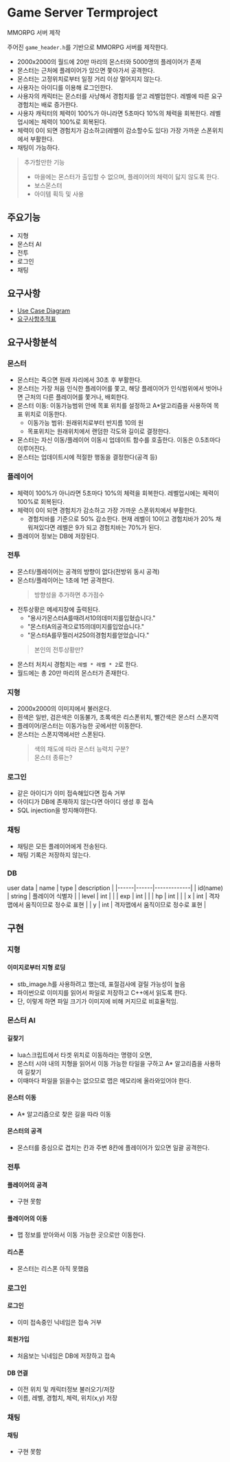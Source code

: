 # Game Server Termproject
MMORPG 서버 제작

주어진 `game_header.h`를 기반으로 MMORPG 서버를 제작한다.

- 2000x2000의 월드에 20만 마리의 몬스터와 5000명의 플레이어가 존재
- 몬스터는 근처에 플레이어가 있으면 쫓아가서 공격한다. 
- 몬스터는 고정위치로부터 일정 거리 이상 멀어지지 않는다.
- 사용자는 아이디를 이용해 로그인한다. 
- 사용자의 캐릭터는 몬스터를 사냥해서 경험치를 얻고 레벨업한다. 레벨에 따른 요구 경험치는 배로 증가한다.
- 사용자 캐릭터의 체력이 100%가 아니라면 5초마다 10%의 체력을 회복한다. 레벨업시에는 체력이 100%로 회복된다.
- 체력이 0이 되면 경험치가 감소하고(레벨이 감소할수도 있다) 가장 가까운 스폰위치에서 부활한다.
- 채팅이 가능하다.

> 추가할만한 기능  
> - 마을에는 몬스터가 출입할 수 없으며, 플레이어의 체력이 닳지 않도록 한다.
> - 보스몬스터
> - 아이템 획득 및 사용


## 주요기능
- 지형
- 몬스터 AI
- 전투
- 로그인
- 채팅


## 요구사항
- [Use Case Diagram](docs/usecase.drawio)
- [요구사항추적표](docs/요구사항추적표.xlsx)


## 요구사항분석

### 몬스터
- 몬스터는 죽으면 원래 자리에서 30초 후 부활한다.
- 몬스터는 가장 처음 인식한 플레이어를 쫓고, 해당 플레이어가 인식범위에서 벗어나면 근처의 다른 플레이어를 쫓거나, 배회한다.
- 몬스터 이동: 이동가능범위 안에 목표 위치를 설정하고 A*알고리즘을 사용하여 목표 위치로 이동한다.
    - 이동가능 범위: 원래위치로부터 반지름 10의 원
    - 목표위치는 원래위치에서 랜덤한 각도와 길이로 결정한다.
- 몬스터는 자신 이동/플레이어 이동시 업데이트 함수를 호출한다. 이동은 0.5초마다 이루어진다.
- 몬스터는 업데이트시에 적절한 행동을 결정한다(공격 등)

### 플레이어
- 체력이 100%가 아니라면 5초마다 10%의 체력을 회복한다. 레벨업시에는 체력이 100%로 회복된다.
- 체력이 0이 되면 경험치가 감소하고 가장 가까운 스폰위치에서 부활한다.
    - 경험치바를 기준으로 50% 감소한다. 현재 레벨이 10이고 경험치바가 20% 채워져있다면 레벨은 9가 되고 경험치바는 70%가 된다.
- 플레이어 정보는 DB에 저장된다.

### 전투
- 몬스터/플레이어는 공격의 방향이 없다(전방위 동시 공격)
- 몬스터/플레이어는 1초에 1번 공격한다.
    > 방향성을 추가하면 추가점수
- 전투상황은 메세지창에 출력된다.
    - "용사가몬스터A를때려서10의데미지를입혔습니다."
    - "몬스터A의공격으로15의데미지를입었습니다."
    - "몬스터A를무찔러서250의경험치를얻었습니다."
    > 본인의 전투상황만?
- 몬스터 처치시 경험치는 `레벨 * 레벨 * 2`로 한다.
- 월드에는 총 20만 마리의 몬스터가 존재한다.

### 지형
- 2000x2000의 이미지에서 불러온다.
- 흰색은 일반, 검은색은 이동불가, 초록색은 리스폰위치, 빨간색은 몬스터 스폰지역
- 플레이어/몬스터는 이동가능한 곳에서만 이동한다.
- 몬스터는 스폰지역에서만 스폰된다. 
    > 색의 채도에 따라 몬스터 능력치 구분?  
    > 몬스터 종류는?  

### 로그인
- 같은 아이디가 이미 접속해있다면 접속 거부
- 아이디가 DB에 존재하지 않는다면 아이디 생성 후 접속
- SQL injection을 방지해야한다.

### 채팅
- 채팅은 모든 플레이어에게 전송된다.
- 채팅 기록은 저장하지 않는다.

### DB
user data
| name | type | description |
|------|------|-------------|
| id(name) | string | 플레이어 식별자 |
| level | int | |
| exp | int | |
| hp | int | |
| x | int | 격자맵에서 움직이므로 정수로 표현 |
| y | int | 격자맵에서 움직이므로 정수로 표현 |



## 구현
### 지형
#### 이미지로부터 지형 로딩
- stb_image.h를 사용하려고 했는데, 표절검사에 걸릴 가능성이 높음
- 파이썬으로 이미지를 읽어서 파일로 저장하고 C++에서 읽도록 한다.
- 단, 이렇게 하면 파일 크기가 이미지에 비해 커지므로 비효율적임.

### 몬스터 AI
#### 길찾기
- lua스크립트에서 타겟 위치로 이동하라는 명령이 오면,
- 몬스터 시야 내의 지형을 읽어서 이동 가능한 타일을 구하고 A* 알고리즘을 사용하여 길찾기
- 이때마다 파일을 읽을수는 없으므로 맵은 메모리에 올라와있어야 한다.

#### 몬스터 이동
- A* 알고리즘으로 찾은 길을 따라 이동

#### 몬스터의 공격
- 몬스터를 중심으로 겹치는 칸과 주변 8칸에 플레이어가 있으면 일괄 공격한다.

### 전투
#### 플레이어의 공격
- 구현 못함

#### 플레이어의 이동
- 맵 정보를 받아와서 이동 가능한 곳으로만 이동한다.

#### 리스폰
- 몬스터는 리스폰 아직 못했음

### 로그인
#### 로그인
- 이미 접속중인 닉네임은 접속 거부

#### 회원가입
- 처음보는 닉네임은 DB에 저장하고 접속

#### DB 연결
- 이전 위치 및 캐릭터정보 불러오기/저장
- 이름, 레벨, 경험치, 체력, 위치(x,y) 저장

### 채팅
#### 채팅
- 구현 못함